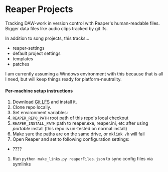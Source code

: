 # Reaper Projects

Tracking DAW-work in version control with Reaper's human-readable files.
Bigger data files like audio clips tracked by git lfs.

In addition to song projects, this tracks...

- reaper-settings
- default project settings
- templates
- patches

I am currently assuming a Windows environment with this because that is all I need,
but will keep things ready for platform-neutrality.

#### Per-machine setup instructions

1. Download [Git LFS](https://git-lfs.github.com/) and install it.
1. Clone repo locally.
1. Set environment variables:
  1. `REAPER_REPO_PATH` root path of this repo's local checkout
  1. `REAPER_INSTALL_PATH` path to reaper.exe, reaper.ini, etc after using *portable* install (this repo is un-tested on normal install)
  1. Make sure the paths are on the same drive, or `mklink /h` will fail 
1. Open Reaper and set to following configuration settings:
  - ????
1. Run `python make_links.py reaperFiles.json` to sync config files via symlinks